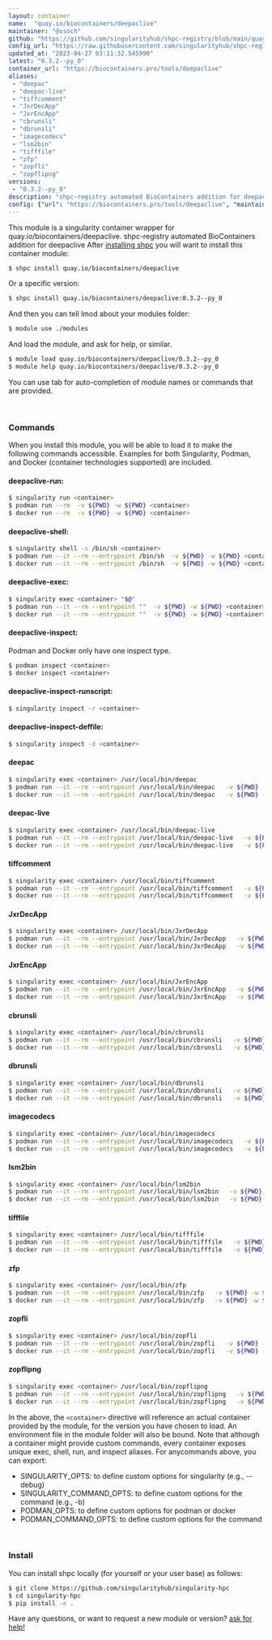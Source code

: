 ```yaml
---
layout: container
name:  "quay.io/biocontainers/deepaclive"
maintainer: "@vsoch"
github: "https://github.com/singularityhub/shpc-registry/blob/main/quay.io/biocontainers/deepaclive/container.yaml"
config_url: "https://raw.githubusercontent.com/singularityhub/shpc-registry/main/quay.io/biocontainers/deepaclive/container.yaml"
updated_at: "2023-04-27 03:11:32.545990"
latest: "0.3.2--py_0"
container_url: "https://biocontainers.pro/tools/deepaclive"
aliases:
 - "deepac"
 - "deepac-live"
 - "tiffcomment"
 - "JxrDecApp"
 - "JxrEncApp"
 - "cbrunsli"
 - "dbrunsli"
 - "imagecodecs"
 - "lsm2bin"
 - "tifffile"
 - "zfp"
 - "zopfli"
 - "zopflipng"
versions:
 - "0.3.2--py_0"
description: "shpc-registry automated BioContainers addition for deepaclive"
config: {"url": "https://biocontainers.pro/tools/deepaclive", "maintainer": "@vsoch", "description": "shpc-registry automated BioContainers addition for deepaclive", "latest": {"0.3.2--py_0": "sha256:184e4f7cf2b3ef73b3d5b492f4eed715c0e1ac2e579c9a8b2f4fd8ac2050a257"}, "tags": {"0.3.2--py_0": "sha256:184e4f7cf2b3ef73b3d5b492f4eed715c0e1ac2e579c9a8b2f4fd8ac2050a257"}, "docker": "quay.io/biocontainers/deepaclive", "aliases": {"deepac": "/usr/local/bin/deepac", "deepac-live": "/usr/local/bin/deepac-live", "tiffcomment": "/usr/local/bin/tiffcomment", "JxrDecApp": "/usr/local/bin/JxrDecApp", "JxrEncApp": "/usr/local/bin/JxrEncApp", "cbrunsli": "/usr/local/bin/cbrunsli", "dbrunsli": "/usr/local/bin/dbrunsli", "imagecodecs": "/usr/local/bin/imagecodecs", "lsm2bin": "/usr/local/bin/lsm2bin", "tifffile": "/usr/local/bin/tifffile", "zfp": "/usr/local/bin/zfp", "zopfli": "/usr/local/bin/zopfli", "zopflipng": "/usr/local/bin/zopflipng"}}
---
```


This module is a singularity container wrapper for quay.io/biocontainers/deepaclive.
shpc-registry automated BioContainers addition for deepaclive
After [installing shpc](#install) you will want to install this container module:


```bash
$ shpc install quay.io/biocontainers/deepaclive
```

Or a specific version:

```bash
$ shpc install quay.io/biocontainers/deepaclive:0.3.2--py_0
```

And then you can tell lmod about your modules folder:

```bash
$ module use ./modules
```

And load the module, and ask for help, or similar.

```bash
$ module load quay.io/biocontainers/deepaclive/0.3.2--py_0
$ module help quay.io/biocontainers/deepaclive/0.3.2--py_0
```

You can use tab for auto-completion of module names or commands that are provided.

<br>

### Commands

When you install this module, you will be able to load it to make the following commands accessible.
Examples for both Singularity, Podman, and Docker (container technologies supported) are included.

#### deepaclive-run:

```bash
$ singularity run <container>
$ podman run --rm  -v ${PWD} -w ${PWD} <container>
$ docker run --rm  -v ${PWD} -w ${PWD} <container>
```

#### deepaclive-shell:

```bash
$ singularity shell -s /bin/sh <container>
$ podman run --it --rm --entrypoint /bin/sh  -v ${PWD} -w ${PWD} <container>
$ docker run --it --rm --entrypoint /bin/sh  -v ${PWD} -w ${PWD} <container>
```

#### deepaclive-exec:

```bash
$ singularity exec <container> "$@"
$ podman run --it --rm --entrypoint ""  -v ${PWD} -w ${PWD} <container> "$@"
$ docker run --it --rm --entrypoint ""  -v ${PWD} -w ${PWD} <container> "$@"
```

#### deepaclive-inspect:

Podman and Docker only have one inspect type.

```bash
$ podman inspect <container>
$ docker inspect <container>
```

#### deepaclive-inspect-runscript:

```bash
$ singularity inspect -r <container>
```

#### deepaclive-inspect-deffile:

```bash
$ singularity inspect -d <container>
```


#### deepac

```bash
$ singularity exec <container> /usr/local/bin/deepac
$ podman run --it --rm --entrypoint /usr/local/bin/deepac   -v ${PWD} -w ${PWD} <container> -c " $@"
$ docker run --it --rm --entrypoint /usr/local/bin/deepac   -v ${PWD} -w ${PWD} <container> -c " $@"
```


#### deepac-live

```bash
$ singularity exec <container> /usr/local/bin/deepac-live
$ podman run --it --rm --entrypoint /usr/local/bin/deepac-live   -v ${PWD} -w ${PWD} <container> -c " $@"
$ docker run --it --rm --entrypoint /usr/local/bin/deepac-live   -v ${PWD} -w ${PWD} <container> -c " $@"
```


#### tiffcomment

```bash
$ singularity exec <container> /usr/local/bin/tiffcomment
$ podman run --it --rm --entrypoint /usr/local/bin/tiffcomment   -v ${PWD} -w ${PWD} <container> -c " $@"
$ docker run --it --rm --entrypoint /usr/local/bin/tiffcomment   -v ${PWD} -w ${PWD} <container> -c " $@"
```


#### JxrDecApp

```bash
$ singularity exec <container> /usr/local/bin/JxrDecApp
$ podman run --it --rm --entrypoint /usr/local/bin/JxrDecApp   -v ${PWD} -w ${PWD} <container> -c " $@"
$ docker run --it --rm --entrypoint /usr/local/bin/JxrDecApp   -v ${PWD} -w ${PWD} <container> -c " $@"
```


#### JxrEncApp

```bash
$ singularity exec <container> /usr/local/bin/JxrEncApp
$ podman run --it --rm --entrypoint /usr/local/bin/JxrEncApp   -v ${PWD} -w ${PWD} <container> -c " $@"
$ docker run --it --rm --entrypoint /usr/local/bin/JxrEncApp   -v ${PWD} -w ${PWD} <container> -c " $@"
```


#### cbrunsli

```bash
$ singularity exec <container> /usr/local/bin/cbrunsli
$ podman run --it --rm --entrypoint /usr/local/bin/cbrunsli   -v ${PWD} -w ${PWD} <container> -c " $@"
$ docker run --it --rm --entrypoint /usr/local/bin/cbrunsli   -v ${PWD} -w ${PWD} <container> -c " $@"
```


#### dbrunsli

```bash
$ singularity exec <container> /usr/local/bin/dbrunsli
$ podman run --it --rm --entrypoint /usr/local/bin/dbrunsli   -v ${PWD} -w ${PWD} <container> -c " $@"
$ docker run --it --rm --entrypoint /usr/local/bin/dbrunsli   -v ${PWD} -w ${PWD} <container> -c " $@"
```


#### imagecodecs

```bash
$ singularity exec <container> /usr/local/bin/imagecodecs
$ podman run --it --rm --entrypoint /usr/local/bin/imagecodecs   -v ${PWD} -w ${PWD} <container> -c " $@"
$ docker run --it --rm --entrypoint /usr/local/bin/imagecodecs   -v ${PWD} -w ${PWD} <container> -c " $@"
```


#### lsm2bin

```bash
$ singularity exec <container> /usr/local/bin/lsm2bin
$ podman run --it --rm --entrypoint /usr/local/bin/lsm2bin   -v ${PWD} -w ${PWD} <container> -c " $@"
$ docker run --it --rm --entrypoint /usr/local/bin/lsm2bin   -v ${PWD} -w ${PWD} <container> -c " $@"
```


#### tifffile

```bash
$ singularity exec <container> /usr/local/bin/tifffile
$ podman run --it --rm --entrypoint /usr/local/bin/tifffile   -v ${PWD} -w ${PWD} <container> -c " $@"
$ docker run --it --rm --entrypoint /usr/local/bin/tifffile   -v ${PWD} -w ${PWD} <container> -c " $@"
```


#### zfp

```bash
$ singularity exec <container> /usr/local/bin/zfp
$ podman run --it --rm --entrypoint /usr/local/bin/zfp   -v ${PWD} -w ${PWD} <container> -c " $@"
$ docker run --it --rm --entrypoint /usr/local/bin/zfp   -v ${PWD} -w ${PWD} <container> -c " $@"
```


#### zopfli

```bash
$ singularity exec <container> /usr/local/bin/zopfli
$ podman run --it --rm --entrypoint /usr/local/bin/zopfli   -v ${PWD} -w ${PWD} <container> -c " $@"
$ docker run --it --rm --entrypoint /usr/local/bin/zopfli   -v ${PWD} -w ${PWD} <container> -c " $@"
```


#### zopflipng

```bash
$ singularity exec <container> /usr/local/bin/zopflipng
$ podman run --it --rm --entrypoint /usr/local/bin/zopflipng   -v ${PWD} -w ${PWD} <container> -c " $@"
$ docker run --it --rm --entrypoint /usr/local/bin/zopflipng   -v ${PWD} -w ${PWD} <container> -c " $@"
```



In the above, the `<container>` directive will reference an actual container provided
by the module, for the version you have chosen to load. An environment file in the
module folder will also be bound. Note that although a container
might provide custom commands, every container exposes unique exec, shell, run, and
inspect aliases. For anycommands above, you can export:

 - SINGULARITY_OPTS: to define custom options for singularity (e.g., --debug)
 - SINGULARITY_COMMAND_OPTS: to define custom options for the command (e.g., -b)
 - PODMAN_OPTS: to define custom options for podman or docker
 - PODMAN_COMMAND_OPTS: to define custom options for the command

<br>

### Install

You can install shpc locally (for yourself or your user base) as follows:

```bash
$ git clone https://github.com/singularityhub/singularity-hpc
$ cd singularity-hpc
$ pip install -e .
```

Have any questions, or want to request a new module or version? [ask for help!](https://github.com/singularityhub/singularity-hpc/issues)